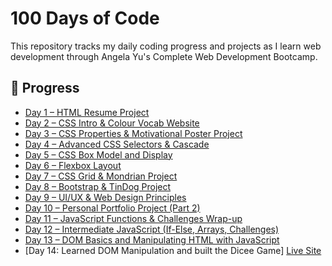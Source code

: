 # 100 Days of Code

This repository tracks my daily coding progress and projects as I learn web development through Angela Yu's Complete Web Development Bootcamp.

## 🌟 Progress

- [Day 1 – HTML Resume Project](Day01-HTML-Resume/)
- [Day 2 – CSS Intro & Colour Vocab Website](Day02-CSS-Intro/)
- [Day 3 – CSS Properties & Motivational Poster Project](Day03-CSS-Properties/)
- [Day 4 – Advanced CSS Selectors & Cascade](Day04-Advanced-CSS/)
- [Day 5 – CSS Box Model and Display](Day05-Box-Model/)
- [Day 6 – Flexbox Layout](Day06-Flexbox/)
- [Day 7 – CSS Grid & Mondrian Project](Day07-Grid/)
- [Day 8 – Bootstrap & TinDog Project](Day08-Bootstrap-TinDog/)
- [Day 9 – UI/UX & Web Design Principles](Day09-UIUX-Design/)
- [Day 10 – Personal Portfolio Project (Part 2)](https://aryantomar02.github.io/My-Profile/)
- [Day 11 – JavaScript Functions & Challenges Wrap-up](Day11-JS-Functions-Final/)
- [Day 12 – Intermediate JavaScript (If-Else, Arrays, Challenges)](Day12-Intermediate-JS/)
- [Day 13 – DOM Basics and Manipulating HTML with JavaScript](Day13-DOM-and-JS/)
- [Day 14: Learned DOM Manipulation and built the Dicee Game] [Live Site](https://aryantomar02.github.io/Dice-game/)
